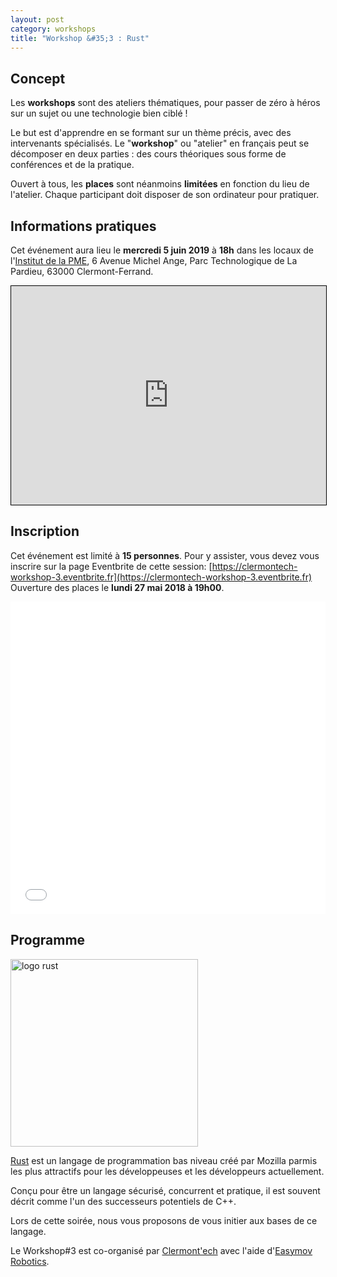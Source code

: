 ```yaml
---
layout: post
category: workshops
title: "Workshop &#35;3 : Rust"
---
```


## Concept

Les **workshops** sont des ateliers thématiques, pour
passer de zéro à héros sur un sujet ou une technologie bien ciblé !

Le but est d'apprendre en se formant sur un thème précis, avec des intervenants
spécialisés. Le "**workshop**" ou "atelier" en français peut se décomposer en deux
parties : des cours théoriques sous forme de conférences et de la pratique.

Ouvert à tous, les **places** sont néanmoins **limitées** en fonction du lieu
de l'atelier.
Chaque participant doit disposer de son ordinateur pour pratiquer.


## Informations pratiques

Cet événement aura lieu le **mercredi 5 juin 2019** à **18h** dans les
locaux de l'[Institut de la PME](https://www.institutdelapme.com/), 6 Avenue
Michel Ange, Parc Technologique de La Pardieu, 63000 Clermont-Ferrand.

<iframe width="100%" height="350" frameborder="0" scrolling="no" marginheight="0" marginwidth="0" src="https://www.openstreetmap.org/export/embed.html?bbox=3.1290328502655034%2C45.75973892521535%2C3.133512139320374%2C45.7614342911551&amp;layer=mapnik&amp;marker=45.76058661462464%2C3.1312724947929382" style="border: 1px solid black"></iframe>

## Inscription

Cet événement est limité à **15 personnes**.  Pour y assister, vous devez vous
inscrire sur la page Eventbrite de cette session: [https://clermontech-workshop-3.eventbrite.fr](https://clermontech-workshop-3.eventbrite.fr)
Ouverture des places le **lundi 27 mai 2018 à 19h00**.

<iframe src="//eventbrite.fr/tickets-external?eid=62397386262&ref=etckt" frameborder="0" height="500" width="100%" vspace="0" hspace="0" marginheight="5" marginwidth="5" scrolling="auto" allowtransparency="true"></iframe>


## Programme

<img src="https://www.rust-lang.org/logos/rust-logo-blk.svg" alt="logo rust" width="300px"/>

[Rust](https://www.rust-lang.org/) est un langage de programmation bas niveau
créé par Mozilla parmis les plus attractifs pour les développeuses et les
développeurs actuellement.

Conçu pour être un langage sécurisé, concurrent et pratique, il est souvent
décrit comme l'un des successeurs potentiels de C++.

Lors de cette soirée, nous vous proposons de vous initier aux bases de ce langage.

Le Workshop#3 est co-organisé par [Clermont'ech](https://clermontech.org) avec
l'aide d'[Easymov Robotics](https://easymov.fr).
